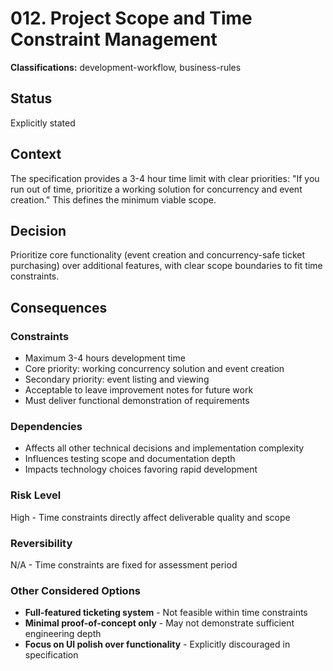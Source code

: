 # 012. Project Scope and Time Constraint Management

**Classifications:** development-workflow, business-rules

## Status

Explicitly stated

## Context

The specification provides a 3-4 hour time limit with clear priorities: "If you run out of time, prioritize a working solution for concurrency and event creation." This defines the minimum viable scope.

## Decision

Prioritize core functionality (event creation and concurrency-safe ticket purchasing) over additional features, with clear scope boundaries to fit time constraints.

## Consequences

### Constraints 
- Maximum 3-4 hours development time
- Core priority: working concurrency solution and event creation
- Secondary priority: event listing and viewing
- Acceptable to leave improvement notes for future work
- Must deliver functional demonstration of requirements

### Dependencies
- Affects all other technical decisions and implementation complexity
- Influences testing scope and documentation depth
- Impacts technology choices favoring rapid development

### Risk Level
High - Time constraints directly affect deliverable quality and scope

### Reversibility
N/A - Time constraints are fixed for assessment period

### Other Considered Options
- **Full-featured ticketing system** - Not feasible within time constraints
- **Minimal proof-of-concept only** - May not demonstrate sufficient engineering depth
- **Focus on UI polish over functionality** - Explicitly discouraged in specification 